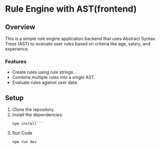 # Rule Engine with AST(frontend)

## Overview
This is a simple rule engine application backend that uses Abstract Syntax Trees (AST) to evaluate user rules based on criteria like age, salary, and experience.

### Features
- Create rules using rule strings.
- Combine multiple rules into a single AST.
- Evaluate rules against user data.

## Setup

1. Clone the repository.
2. Install the dependencies:
   ```bash
   npm install```
3. Run Code 
    ```bash
    npm run dev
    ```

